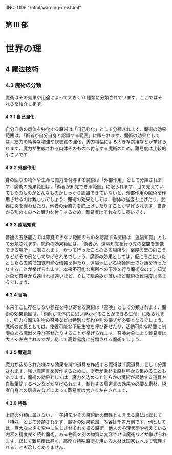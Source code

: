 !INCLUDE "/html/warning-dev.html"
## 第 III 部
# 世界の理
## 4 魔法技術
### 4.3 魔術の分類
魔術はその効果や用途によって大きく 6 種類に分類されています．ここではそれらを紹介します．

#### 4.3.1 自己強化
自分自身の肉体を強化する魔術は「自己強化」として分類されます．魔術の効果範囲は，「術者が自分自身と認識する範囲」に限られます．魔術の効果としては，筋力の純粋な増強や視聴覚の強化，脚力増幅による大きな跳躍などが挙げられます．魔力が生成される肉体そのものへ付与する魔術のため，難易度は比較的小さいです．

#### 4.3.2 外部作用
身の回りの物体や生命に魔力を付与する魔術は「外部作用」として分類されます．魔術の効果範囲は，「術者が知覚できる範囲」に限られます．目で見えていてもそのものがどんなものかしっかり認識できていないと，外部作用の魔術を作用させるのは難しいでしょう．魔術の効果としては，物体の強度を上げたり，武器に炎を纏わせたり，他者の治癒力を底上げしたりすことが挙げられます．自身から別のものへと魔力を付与するため，難易度はそれなりに高いです．

#### 4.3.3 遠隔知覚
普通の五感能力では知覚できない範囲のものを認識する魔術は「遠隔知覚」として分類されます．魔術の効果範囲は，「術者が，遠隔知覚を行う先の空間を想像できる場所」に限られます．かつて行ったことのある場所や，宿屋の壁の向こうなどがその例として挙げられるでしょう．魔術の効果としては，仮にそこにいたとしたら五感で知覚可能な情報を得たり，遠隔地にいる術師同士で対話を行ったりすることが挙げられます．本来不可能な場所への干渉を行う魔術なので，知覚対象が自身から遠ければ遠いほど，そして馴染みが薄いほど魔術の難易度は高まるでしょう．

#### 4.3.4 召喚
本来そこに存在しない存在を呼び寄せる魔術は「召喚」として分類されます．魔術の効果範囲は，「術師が具体的に思い浮かべることができる生命」に限られます．強力な魔法生物の召喚などは特別な契約や別の儀式が必要となるでしょう．魔術の効果としては，使役可能な下級生物を呼び寄せたり，活動可能な時間に制限のある魔獣を呼び寄せたりすることが挙げられます．召喚対象により難易度は大きく左右されますが，総じて高難易度に分類される魔術でしょう．

#### 4.3.5 魔道具
魔力が込められた様々な効果を持つ道具を作成する魔術は「魔道具」として分類されます．強い魔道具を製作するために、術者が素材を原材料から集めることもあります．魔術の効果としては，魔力を込めると何らかの魔術が起動する道具や自動筆記するペンなどが挙げられます．制作する魔道具の効果や必要な素材，術者自身との馴染みなどによって難易度は大きく左右されます．

#### 4.3.6 特殊
上記の分類に属さない，一子相伝やその魔術師の個性とも言える魔法は総じて「特殊」として分類されます．魔術の効果範囲．内容は千差万別です．例としては，巨大な火炎を空中に生じさせそれを操る魔術，他人の心理状態や考えている内容を精度良く読む魔術，ある物質を別の物質に変容させる魔術などが挙げられます．総じて難易度は高く，高度な特殊魔術を用いる人材は国家レベルで管理されることも珍しくありません．
